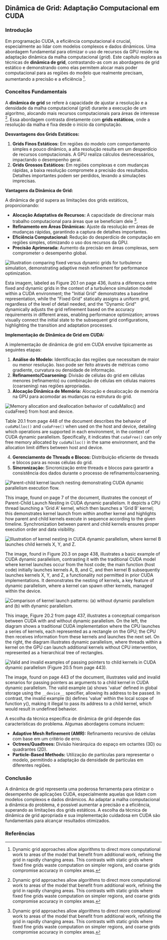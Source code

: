 ## Dinâmica de Grid: Adaptação Computacional em CUDA

### Introdução

Em programação CUDA, a eficiência computacional é crucial, especialmente ao lidar com modelos complexos e dados dinâmicos. Uma abordagem fundamental para otimizar o uso de recursos da GPU reside na adaptação dinâmica da malha computacional (*grid*). Este capítulo explora as técnicas de **dinâmica de grid**, contrastando-as com as abordagens de grid estático e demonstrando como elas permitem alocar mais poder computacional para as regiões do modelo que realmente precisam, aumentando a precisão e a eficiência [^1].

### Conceitos Fundamentais

A **dinâmica de grid** se refere à capacidade de ajustar a resolução e a densidade da malha computacional (*grid*) durante a execução de um algoritmo, alocando mais recursos computacionais para áreas de interesse [^1]. Essa abordagem contrasta diretamente com **grids estáticos**, onde a resolução da malha é fixa desde o início da computação.

**Desvantagens dos Grids Estáticos:**

1.  **Grids Finos Estáticos:** Em regiões do modelo com comportamento simples e pouco dinâmico, a alta resolução resulta em um desperdício de recursos computacionais. A GPU realiza cálculos desnecessários, impactando o desempenho geral.
2.  **Grids Grossos Estáticos:** Em regiões complexas e com mudanças rápidas, a baixa resolução compromete a precisão dos resultados. Detalhes importantes podem ser perdidos, levando a simulações imprecisas.

**Vantagens da Dinâmica de Grid:**

A dinâmica de grid supera as limitações dos grids estáticos, proporcionando:

*   **Alocação Adaptativa de Recursos:** A capacidade de direcionar mais trabalho computacional para áreas que se beneficiam dele [^1].
*   **Refinamento em Áreas Dinâmicas:** Ajuste da resolução em áreas de mudanças rápidas, garantindo a captura de detalhes importantes.
*   **Eficiência Computacional:** Redução do desperdício de computação em regiões simples, otimizando o uso dos recursos da GPU.
*   **Precisão Aprimorada:** Aumento da precisão em áreas complexas, sem comprometer o desempenho global.

![Illustration comparing fixed versus dynamic grids for turbulence simulation, demonstrating adaptive mesh refinement for performance optimization.](./../images/image2.jpg)

Esta imagem, labeled as Figure 20.1 on page 436, ilustra a diferença entre fixed and dynamic grids in the context of a turbulence simulation model within a CUDA environment; the "Initial Grid" demonstrates a baseline representation, while the "Fixed Grid" statically assigns a uniform grid, regardless of the level of detail needed, and the "Dynamic Grid" dynamically adjusts the grid refinement based on the accuracy requirements in different areas, enabling performance optimization; arrows visually connect the initial state to the subsequent grid configurations, highlighting the transition and adaptation processes.

**Implementação de Dinâmica de Grid em CUDA:**

A implementação de dinâmica de grid em CUDA envolve tipicamente as seguintes etapas:

1.  **Análise do Modelo:** Identificação das regiões que necessitam de maior ou menor resolução. Isso pode ser feito através de métricas como gradiente, curvatura ou densidade de informação.
2.  **Refinamento/Coarsening:** Divisão de células do grid em células menores (refinamento) ou combinação de células em células maiores (coarsening) nas regiões apropriadas.
3.  **Alocação Dinâmica de Memória:** Alocação e desalocação de memória na GPU para acomodar as mudanças na estrutura do grid.

![Memory allocation and deallocation behavior of `cudaMalloc()` and `cudaFree()` from host and device.](./../images/image1.jpg)

Table 20.1 from page 448 of the document describes the behavior of `cudaMalloc()` and `cudaFree()` when used on the host and device, detailing which operations are supported in each environment, in the context of CUDA dynamic parallelism. Specifically, it indicates that `cudaFree()` can only free memory allocated by `cudaMalloc()` in the same environment, and the allocation limit differs between host and device.

4.  **Gerenciamento de Threads e Blocos:** Distribuição eficiente de threads e blocos para as novas células do grid.
5.  **Sincronização:** Sincronização entre threads e blocos para garantir a consistência dos dados durante o processo de refinamento/coarsening.

![Parent-child kernel launch nesting demonstrating CUDA dynamic parallelism execution flow.](./../images/image3.jpg)

This image, found on page 7 of the document, illustrates the concept of Parent-Child Launch Nesting in CUDA dynamic parallelism. It depicts a CPU thread launching a 'Grid A' kernel, which then launches a 'Grid B' kernel; this demonstrates kernel launch from within another kernel and highlights how parent and child kernels execute in sequence according to the given timeline. Synchronization between parent and child kernels ensures proper execution order and data visibility.

![Illustration of kernel nesting in CUDA dynamic parallelism, where kernel B launches child kernels X, Y, and Z.](./../images/image4.jpg)

The image, found in Figure 20.3 on page 438, illustrates a basic example of CUDA dynamic parallelism, contrasting it with the traditional CUDA model where kernel launches occur from the host code; the main function (host code) initially launches kernels A, B, and C, and then kernel B subsequently launches kernels X, Y, and Z, a functionality not permitted in prior CUDA implementations. It demonstrates the nesting of kernels, a key feature of dynamic parallelism, where a kernel can spawn other kernels, managed within the device.

![Comparison of kernel launch patterns: (a) without dynamic parallelism and (b) with dynamic parallelism.](./../images/image5.jpg)

This image, Figure 20.2 from page 437, illustrates a conceptual comparison between CUDA with and without dynamic parallelism. On the left, the diagram shows a traditional CUDA implementation where the CPU launches a series of kernels, each represented as a rectangle on the GPU; the CPU then receives information from these kernels and launches the next set. On the right, the diagram illustrates dynamic parallelism, where threads within a kernel on the GPU can launch additional kernels without CPU intervention, represented as a hierarchical tree of rectangles.

![Valid and invalid examples of passing pointers to child kernels in CUDA dynamic parallelism (Figure 20.5 from page 443).](./../images/image6.jpg)

The image, found on page 443 of the document, illustrates valid and invalid scenarios for passing pointers as arguments to a child kernel in CUDA dynamic parallelism. The valid example (a) shows 'value' defined in global storage using the `__device__` specifier, allowing its address to be passed. In contrast, the invalid example (b) defines 'value' within the local scope of function y(), making it illegal to pass its address to a child kernel, which would result in undefined behavior.

A escolha da técnica específica de dinâmica de grid depende das características do problema. Algumas abordagens comuns incluem:

*   **Adaptive Mesh Refinement (AMR):** Refinamento recursivo de células com base em um critério de erro.
*   **Octrees/Quadtrees:** Divisão hierárquica do espaço em octantes (3D) ou quadrantes (2D).
*   **Particle-Based Methods:** Utilização de partículas para representar o modelo, permitindo a adaptação da densidade de partículas em diferentes regiões.

### Conclusão

A dinâmica de grid representa uma poderosa ferramenta para otimizar o desempenho de aplicações CUDA, especialmente aquelas que lidam com modelos complexos e dados dinâmicos. Ao adaptar a malha computacional à dinâmica do problema, é possível aumentar a precisão e a eficiência, superando as limitações dos grids estáticos. A escolha da técnica de dinâmica de grid apropriada e sua implementação cuidadosa em CUDA são fundamentais para alcançar resultados otimizados.

### Referências

[^1]: Dynamic grid approaches allow algorithms to direct more computational work to areas of the model that benefit from additional work, refining the grid in rapidly changing areas. This contrasts with static grids where fixed fine grids waste computation on simpler regions, and coarse grids compromise accuracy in complex areas.
<!-- END -->
